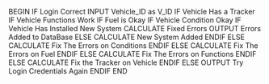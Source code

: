 BEGIN
  IF Login Correct
    INPUT Vehicle_ID as V_ID
    IF Vehicle Has a Tracker
      IF Vehicle Functions Work
        IF Fuel is Okay
          IF Vehicle Condition Okay
            IF Vehicle Has Installed New System
              CALCULATE Fixed Errors
              OUTPUT Errors Added to DataBase
            ELSE
              CALCULATE New System Added
            ENDIF
          ELSE
              CALCULATE Fix The Errors on Conditions
          ENDIF
        ELSE
          CALCULATE Fix The Errors on Fuel
        ENDIF
      ELSE
        CALCULATE Fix The Errors on Functions
      ENDIF
    ELSE
      CALCULATE Fix the Tracker on Vehicle
    ENDIF
  ELSE 
    OUTPUT Try Login Credentials Again
  ENDIF
END
    
        

